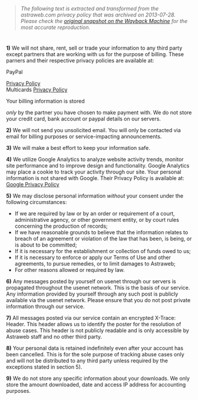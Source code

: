 > *The following text is extracted and transformed from the astraweb.com privacy policy that was archived on 2013-07-28. Please check the [original snapshot on the Wayback Machine](https://web.archive.org/web/20130728183153id_/http%3A//www.news.astraweb.com/privacy.html) for the most accurate reproduction.*

# 

**1)** We will not share, rent, sell or trade your information to any third party except partners that are working with us for the purpose of billing. These parners and their respective privacy policies are available at:

PayPal 

[Privacy Policy](https://www.paypal.com/us/cgi-bin/webscr?cmd=p/gen/ua/policy_privacy-outside)  
Multicards [Privacy Policy](http://www.multicards.com/en/pages/privacy.html)

Your billing information is stored 

_only_ by the partner you have chosen to make payment with. We do not store your credit card, bank account or paypal details on our servers. 

**2)** We will not send you unsolicited email. You will only be contacted via email for billing purposes or service-impacting announcements.

**3)** We will make a best effort to keep your information safe.

**4)** We utilize Google Analytics to analyze website activity trends, monitor site performance and to improve design and functionality. Google Analytics may place a cookie to track your activity through our site. Your personal information is not shared with Google. Their Privacy Policy is available at: [Google Privacy Policy](http://www.google.com/intl//privacy.html)

**5)** We may disclose personal information _without_ your consent under the following circumstances: 

* If we are required by law or by an order or requirement of a court, administrative agency, or other government entity, or by court rules concerning the production of records;
* If we have reasonable grounds to believe that the information relates to breach of an agreement or violation of the law that has been, is being, or is about to be committed;
* If it is necessary for the establishment or collection of funds owed to us;
* If it is necessary to enforce or apply our Terms of Use and other agreements, to pursue remedies, or to limit damages to Astraweb;
* For other reasons allowed or required by law.
  
**6)** Any messages posted by yourself on usenet through our servers is propagated throughout the usenet network. This is the basis of our service. Any information provided by yourself through any such post is publicly available via the usenet network. Please ensure that you do not post private information through our service. 

**7)** All messages posted via our service contain an encrypted X-Trace: Header. This header allows us to identify the poster for the resolution of abuse cases. This header is not publicly readable and is only accessible by Astraweb staff and no other third party. 

**8)** Your personal data is retained indefinitely even after your account has been cancelled. This is for the sole purpose of tracking abuse cases only and will not be distributed to any third party unless required by the exceptions stated in section 5). 

**9)** We do not store any specific information about your downloads. We only store the amount downloaded, date and access IP address for accounting purposes. 
